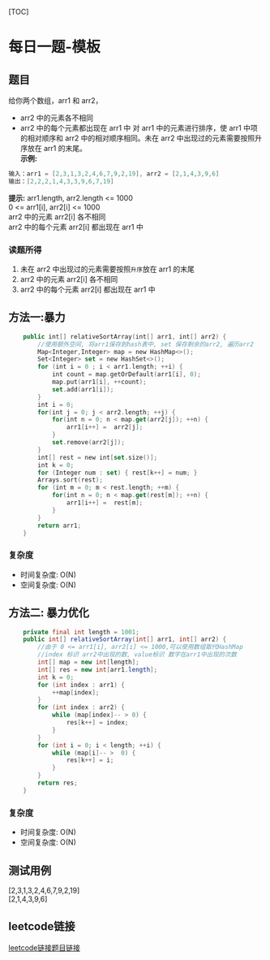 [TOC]

# 每日一题-模板

## 题目
给你两个数组，arr1 和 arr2，  
* arr2 中的元素各不相同
* arr2 中的每个元素都出现在 arr1 中
对 arr1 中的元素进行排序，使 arr1 中项的相对顺序和 arr2 中的相对顺序相同。未在 arr2 中出现过的元素需要按照升序放在 arr1 的末尾。  
**示例:**  
```java
输入：arr1 = [2,3,1,3,2,4,6,7,9,2,19], arr2 = [2,1,4,3,9,6]
输出：[2,2,2,1,4,3,3,9,6,7,19]
```

**提示:**
arr1.length, arr2.length <= 1000  
0 <= arr1[i], arr2[i] <= 1000  
arr2 中的元素 arr2[i] 各不相同  
arr2 中的每个元素 arr2[i] 都出现在 arr1 中   

### 读题所得
1. 未在 arr2 中出现过的元素需要按照`升序`放在 arr1 的末尾
2. arr2 中的元素 arr2[i] 各不相同
3. arr2 中的每个元素 arr2[i] 都出现在 arr1 中

## 方法一:暴力
```swift
    public int[] relativeSortArray(int[] arr1, int[] arr2) {
        //使用额外空间, 将arr1保存到hash表中, set 保存剩余的arr2, 遍历arr2
        Map<Integer,Integer> map = new HashMap<>();
        Set<Integer> set = new HashSet<>();
        for (int i = 0 ; i < arr1.length; ++i) {
            int count = map.getOrDefault(arr1[i], 0);
            map.put(arr1[i], ++count);
            set.add(arr1[i]);
        }
        int i = 0;
        for(int j = 0; j < arr2.length; ++j) {
            for(int n = 0; n < map.get(arr2[j]); ++n) {
                arr1[i++] =  arr2[j];
            }
            set.remove(arr2[j]);
        }
        int[] rest = new int[set.size()];
        int k = 0;
        for (Integer num : set) { rest[k++] = num; }
        Arrays.sort(rest);
        for (int m = 0; m < rest.length; ++m) {
            for(int n = 0; n < map.get(rest[m]); ++n) {
                arr1[i++] =  rest[m];
            }
        }
        return arr1;
    }
```
### 复杂度
* 时间复杂度: O(N)
* 空间复杂度: O(N)

## 方法二: 暴力优化
```java
    private final int length = 1001;
    public int[] relativeSortArray(int[] arr1, int[] arr2) {
        //由于 0 <= arr1[i], arr2[i] <= 1000,可以使用数组取代HashMap
        //index 标识 arr2中出现的数, value标识 数字在arr1中出现的次数
        int[] map = new int[length];
        int[] res = new int[arr1.length];
        int k = 0;
        for (int index : arr1) {
            ++map[index];
        }
        for (int index : arr2) {
            while (map[index]-- > 0) {
                res[k++] = index;
            }
        }
        for (int i = 0; i < length; ++i) {
            while (map[i]-- >  0) {
                res[k++] = i;
            }
        }
        return res;
    }
```
### 复杂度
* 时间复杂度: O(N)
* 空间复杂度: O(N)

## 测试用例
[2,3,1,3,2,4,6,7,9,2,19]  
[2,1,4,3,9,6]  

## leetcode链接
[leetcode链接题目链接](https://leetcode-cn.com/problems/relative-sort-array)  